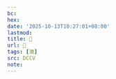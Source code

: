 ```yaml
---
bc:
hex:
date: '2025-10-13T10:27:01+08:00'
lastmod:
title: 􂼠
url: 􂼠
tags: [澂]
src: DCCV
note:
---
```

